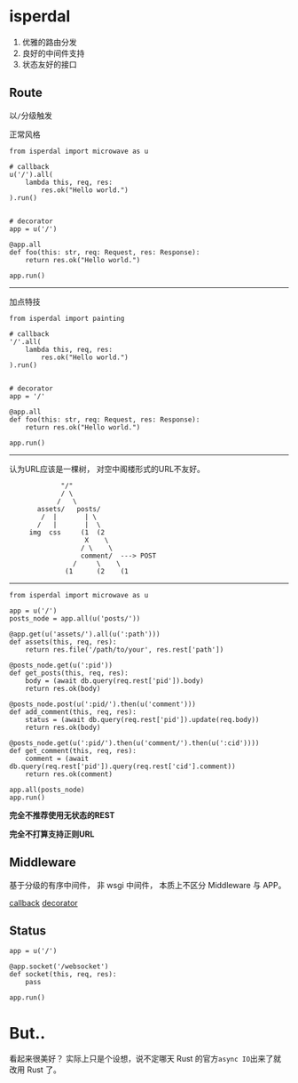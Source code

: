 isperdal
========

1. 优雅的路由分发
2. 良好的中间件支持
3. 状态友好的接口

Route
-----

以`/`分级触发

正常风格

    from isperdal import microwave as u

    # callback
    u('/').all(
        lambda this, req, res:
            res.ok("Hello world.")
    ).run()


    # decorator
    app = u('/')

    @app.all
    def foo(this: str, req: Request, res: Response):
        return res.ok("Hello world.")

    app.run()

----------

加点特技

    from isperdal import painting

    # callback
    '/'.all(
        lambda this, req, res:
            res.ok("Hello world.")
    ).run()


    # decorator
    app = '/'

    @app.all
    def foo(this: str, req: Request, res: Response):
        return res.ok("Hello world.")

    app.run()

----------

认为URL应该是一棵树，
对空中阁楼形式的URL不友好。

                 "/"
                 / \
                /   \
           assets/   posts/
            /  |       | \
           /   |       |  \
         img  css     (1  (2
                       X    \
                      / \    \
                      comment/  ---> POST
                    /     \    \
                  (1      (2    (1

----------

    from isperdal import microwave as u

    app = u('/')
    posts_node = app.all(u('posts/'))

    @app.get(u('assets/').all(u(':path')))
    def assets(this, req, res):
        return res.file('/path/to/your', res.rest['path'])

    @posts_node.get(u(':pid'))
    def get_posts(this, req, res):
        body = (await db.query(req.rest['pid']).body)
        return res.ok(body)

    @posts_node.post(u(':pid/').then(u('comment')))
    def add_comment(this, req, res):
        status = (await db.query(req.rest['pid']).update(req.body))
        return res.ok(body)

    @posts_node.get(u(':pid/').then(u('comment/').then(u(':cid'))))
    def get_comment(this, req, res):
        comment = (await db.query(req.rest['pid']).query(req.rest['cid'].comment))
        return res.ok(comment)

    app.all(posts_node)
    app.run()

**完全不推荐使用无状态的REST**

**完全不打算支持正则URL**

Middleware
----------

基于分级的有序中间件，
非 wsgi 中间件，
本质上不区分 Middleware 与 APP。

[callback](/examples/app.callback.py)
[decorator](/examples/app.decorator.py)

Status
------

    app = u('/')

    @app.socket('/websocket')
    def socket(this, req, res):
        pass

    app.run()


But..
=====

看起来很美好？
实际上只是个设想，说不定哪天 Rust 的官方`async IO`出来了就改用 Rust 了。
